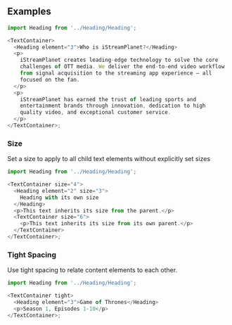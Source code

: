 ## Examples

```js
import Heading from '../Heading/Heading';

<TextContainer>
  <Heading element="3">Who is iStreamPlanet?</Heading>
  <p>
    iStreamPlanet creates leading-edge technology to solve the core
    challenges of OTT media. We deliver the end-to-end video workflow
    from signal acquisition to the streaming app experience — all
    focused on the fan.
  </p>
  <p>
    iStreamPlanet has earned the trust of leading sports and
    entertainment brands through innovation, dedication to high
    quality video, and exceptional customer service.
  </p>
</TextContainer>;
```

### Size

Set a size to apply to all child text elements without explicitly set sizes

```js
import Heading from '../Heading/Heading';

<TextContainer size="4">
  <Heading element="2" size="3">
    Heading with its own size
  </Heading>
  <p>This text inherits its size from the parent.</p>
  <TextContainer size="6">
    <p>This text inherits its size from its own parent.</p>
  </TextContainer>
</TextContainer>;
```

### Tight Spacing

Use tight spacing to relate content elements to each other.

```js
import Heading from '../Heading/Heading';

<TextContainer tight>
  <Heading element="3">Game of Thrones</Heading>
  <p>Season 1, Episodes 1-10</p>
</TextContainer>;
```
